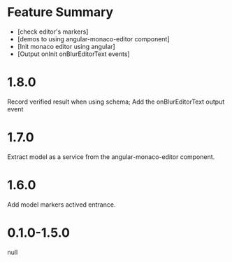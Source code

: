 # Feature Summary
- [check editor's markers]
- [demos to using angular-monaco-editor component]
- [Init monaco editor using angular]
- [Output onInit onBlurEditorText events]

# 1.8.0
  Record verified result when using schema; Add the onBlurEditorText output event
  
# 1.7.0
  Extract model as a service from the angular-monaco-editor component.

# 1.6.0
  Add model markers actived entrance.

# 0.1.0-1.5.0
  null